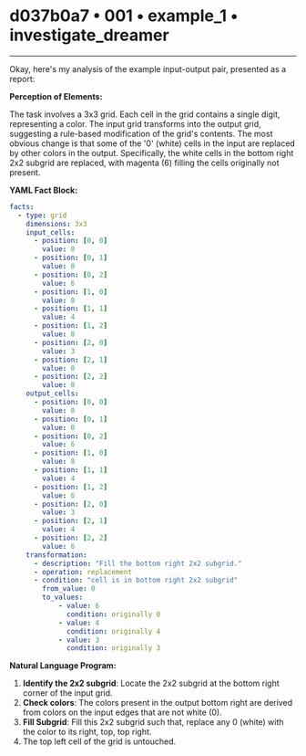 # d037b0a7 • 001 • example_1 • investigate_dreamer

---
Okay, here's my analysis of the example input-output pair, presented as a report:

**Perception of Elements:**

The task involves a 3x3 grid. Each cell in the grid contains a single digit, representing a color. The input grid transforms into the output grid, suggesting a rule-based modification of the grid's contents. The most obvious change is that some of the '0' (white) cells in the input are replaced by other colors in the output. Specifically, the white cells in the bottom right 2x2 subgrid are replaced, with magenta (6) filling the cells originally not present.

**YAML Fact Block:**



```yaml
facts:
  - type: grid
    dimensions: 3x3
    input_cells:
      - position: [0, 0]
        value: 0
      - position: [0, 1]
        value: 0
      - position: [0, 2]
        value: 6
      - position: [1, 0]
        value: 0
      - position: [1, 1]
        value: 4
      - position: [1, 2]
        value: 0
      - position: [2, 0]
        value: 3
      - position: [2, 1]
        value: 0
      - position: [2, 2]
        value: 0
    output_cells:
      - position: [0, 0]
        value: 0
      - position: [0, 1]
        value: 0
      - position: [0, 2]
        value: 6
      - position: [1, 0]
        value: 0
      - position: [1, 1]
        value: 4
      - position: [1, 2]
        value: 6
      - position: [2, 0]
        value: 3
      - position: [2, 1]
        value: 4
      - position: [2, 2]
        value: 6
    transformation:
      - description: "Fill the bottom right 2x2 subgrid."
      - operation: replacement
      - condition: "cell is in bottom right 2x2 subgrid"
        from_value: 0
        to_values:
            - value: 6
              condition: originally 0
            - value: 4
              condition: originally 4
            - value: 3
              condition: originally 3
```



**Natural Language Program:**

1.  **Identify the 2x2 subgrid**: Locate the 2x2 subgrid at the bottom right corner of the input grid.
2.  **Check colors**: The colors present in the output bottom right are derived from colors on the input edges that are not white (0).
3. **Fill Subgrid**: Fill this 2x2 subgrid such that, replace any 0 (white) with the color to its right, top, top right.
4. The top left cell of the grid is untouched.


